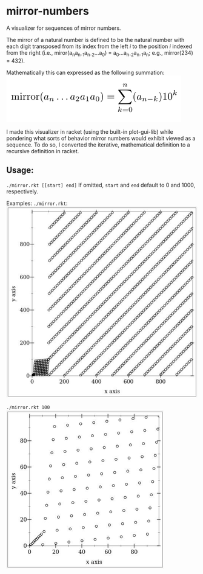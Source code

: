 # mirror-numbers
A visualizer for sequences of mirror numbers.

The mirror of a natural number is defined to be the natural number with each digit transposed from its index from the left _i_ to the position _i_ indexed from the right (i.e., miror(a<sub>n</sub>a<sub>n-1</sub>a<sub>n-2</sub>...a<sub>0</sub>) = a<sub>0</sub>...a<sub>n-2</sub>a<sub>n-1</sub>a<sub>n</sub>; e.g., mirror(234) = 432).

Mathematically this can expressed as the following summation:
![Latex](imgs/Latex.jpg)

I made this visualizer in racket (using the built-in plot-gui-lib) while pondering what sorts of behavior mirror numbers would exhibit viewed as a sequence. To do so, I converted the iterative, mathematical definition to a recursive definition in racket.

## Usage:
`./mirror.rkt [[start] end]`
If omitted, `start` and `end` default to 0 and 1000, respectively.

Examples:
`./mirror.rkt`:
![Latex](imgs/ex1.jpg)

`./mirror.rkt 100`
![Latex](imgs/ex2.jpg)
